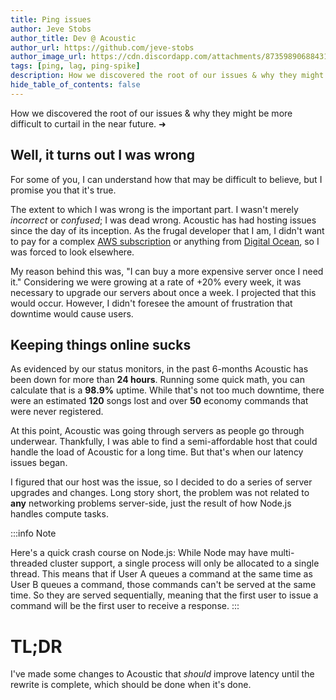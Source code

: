 ```yaml
---
title: Ping issues
author: Jeve Stobs
author_title: Dev @ Acoustic
author_url: https://github.com/jeve-stobs
author_image_url: https://cdn.discordapp.com/attachments/873598906884313108/878036976920592394/ping-issues.webp?size=4096
tags: [ping, lag, ping-spike]
description: How we discovered the root of our issues & why they might be more difficult to curtail in the near future.
hide_table_of_contents: false
---
```


How we discovered the root of our issues & why they might be more difficult to curtail in the near future. ➜

<!--truncate-->

## Well, it turns out I was wrong

For some of you, I can understand how that may be difficult to believe, but I promise you that it's true.

The extent to which I was wrong is the important part. I wasn't merely _incorrect_ or _confused_; I was dead wrong. Acoustic has had hosting issues since the day of its inception. As the frugal developer that I am, I didn't want to pay for a complex [AWS subscription](https://aws.amazon.com/pricing) or anything from [Digital Ocean](https://digitalocean.com), so I was forced to look elsewhere.

My reason behind this was, "I can buy a more expensive server once I need it." Considering we were growing at a rate of +20% every week, it was necessary to upgrade our servers about once a week. I projected that this would occur. However, I didn't foresee the amount of frustration that downtime would cause users.

## Keeping things online sucks

As evidenced by our status monitors, in the past 6-months Acoustic has been down for more than **24 hours**. Running some quick math, you can calculate that is a **98.9%** uptime. While that's not too much downtime, there were an estimated **120** songs lost and over **50** economy commands that were never registered.

At this point, Acoustic was going through servers as people go through underwear. Thankfully, I was able to find a semi-affordable host that could handle the load of Acoustic for a long time. But that's when our latency issues began.

I figured that our host was the issue, so I decided to do a series of server upgrades and changes. Long story short, the problem was not related to **any** networking problems server-side, just the result of how Node.js handles compute tasks.

:::info Note

Here's a quick crash course on Node.js: While Node may have multi-threaded cluster support, a single process will only be allocated to a single thread. This means that if User A queues a command at the same time as User B queues a command, those commands can't be served at the same time. So they are served sequentially, meaning that the first user to issue a command will be the first user to receive a response.
:::

# TL;DR

I've made some changes to Acoustic that _should_ improve latency until the rewrite is complete, which should be done when it's done.
